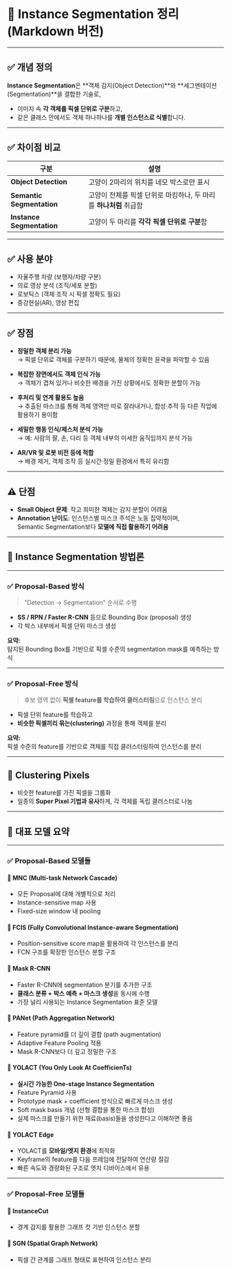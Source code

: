 # 📌 Instance Segmentation 정리 (Markdown 버전)

---

## ✅ 개념 정의

**Instance Segmentation**은 **객체 감지(Object Detection)**와 **세그멘테이션(Segmentation)**을 결합한 기술로,  
- 이미지 속 **각 객체를 픽셀 단위로 구분**하고,  
- 같은 클래스 안에서도 객체 하나하나를 **개별 인스턴스로 식별**합니다.

---

## ✅ 차이점 비교

| 구분 | 설명 |
|------|------|
| **Object Detection** | 고양이 2마리의 위치를 네모 박스로만 표시 |
| **Semantic Segmentation** | 고양이 전체를 픽셀 단위로 마킹하나, 두 마리를 **하나처럼** 취급함 |
| **Instance Segmentation** | 고양이 두 마리를 **각각 픽셀 단위로 구분**함 |

---

## ✅ 사용 분야

- 자율주행 차량 (보행자/차량 구분)  
- 의료 영상 분석 (조직/세포 분할)  
- 로보틱스 (객체 조작 시 픽셀 정확도 필요)  
- 증강현실(AR), 영상 편집  

---

## ✅ 장점

- **정밀한 객체 분리 가능**  
  → 픽셀 단위로 객체를 구분하기 때문에, 물체의 정확한 윤곽을 파악할 수 있음

- **복잡한 장면에서도 객체 인식 가능**  
  → 객체가 겹쳐 있거나 비슷한 배경을 가진 상황에서도 정확한 분할이 가능

- **후처리 및 연계 활용도 높음**  
  → 추출된 마스크를 통해 객체 영역만 따로 잘라내거나, 합성·추적 등 다른 작업에 활용하기 용이함

- **세밀한 행동 인식/제스처 분석 가능**  
  → 예: 사람의 팔, 손, 다리 등 객체 내부의 미세한 움직임까지 분석 가능

- **AR/VR 및 로봇 비전 등에 적합**  
  → 배경 제거, 객체 조작 등 실시간·정밀 환경에서 특히 유리함

---

## ⚠️ 단점

- **Small Object 문제**: 작고 희미한 객체는 감지·분할이 어려움  
- **Annotation 난이도**: 인스턴스별 마스크 주석은 노동 집약적이며,  
  Semantic Segmentation보다 **모델에 직접 활용하기 어려움**

---

## 🧭 Instance Segmentation 방법론

---

### ✅ Proposal-Based 방식

> "Detection → Segmentation" 순서로 수행

- **SS / RPN / Faster R-CNN** 등으로 Bounding Box (proposal) 생성  
- 각 박스 내부에서 픽셀 단위 마스크 생성

**요약:**  
탐지된 Bounding Box를 기반으로 픽셀 수준의 segmentation mask를 예측하는 방식

---

### ✅ Proposal-Free 방식

> 후보 영역 없이 **픽셀 feature를 학습하여 클러스터링**으로 인스턴스 분리

- 픽셀 단위 feature를 학습하고  
- **비슷한 픽셀끼리 묶는(clustering)** 과정을 통해 객체를 분리

**요약:**  
픽셀 수준의 feature를 기반으로 객체를 직접 클러스터링하여 인스턴스를 분리

---

## 🧠 Clustering Pixels

- 비슷한 feature를 가진 픽셀을 그룹화  
- 일종의 **Super Pixel 기법과 유사**하게, 각 객체를 독립 클러스터로 나눔

---

## 🧪 대표 모델 요약

---

### ✅ Proposal-Based 모델들

#### 🔸 MNC (Multi-task Network Cascade)
- 모든 Proposal에 대해 개별적으로 처리  
- Instance-sensitive map 사용  
- Fixed-size window 내 pooling

#### 🔸 FCIS (Fully Convolutional Instance-aware Segmentation)
- Position-sensitive score map을 활용하여 각 인스턴스를 분리  
- FCN 구조를 확장한 인스턴스 분할 구조

#### 🔸 Mask R-CNN
- Faster R-CNN에 segmentation 분기를 추가한 구조  
- **클래스 분류 + 박스 예측 + 마스크 생성**을 동시에 수행  
- 가장 널리 사용되는 Instance Segmentation 표준 모델

#### 🔸 PANet (Path Aggregation Network)
- Feature pyramid를 더 깊이 결합 (path augmentation)  
- Adaptive Feature Pooling 적용  
- Mask R-CNN보다 더 깊고 정밀한 구조

#### 🔸 YOLACT (You Only Look At CoefficienTs)
- **실시간 가능한 One-stage Instance Segmentation**  
- Feature Pyramid 사용  
- Prototype mask + coefficient 방식으로 빠르게 마스크 생성  
- Soft mask basis 개념 (선형 결합을 통한 마스크 합성)  
- 실제 마스크를 만들기 위한 재료(basis)들을 생성한다고 이해하면 좋음

#### 🔸 YOLACT Edge
- YOLACT를 **모바일/엣지 환경**에 최적화  
- Keyframe의 feature를 다음 프레임에 전달하여 연산량 절감  
- 빠른 속도와 경량화된 구조로 엣지 디바이스에서 유용

---

### ✅ Proposal-Free 모델들

#### 🔸 InstanceCut
- 경계 감지를 활용한 그래프 컷 기반 인스턴스 분할

#### 🔸 SGN (Spatial Graph Network)
- 픽셀 간 관계를 그래프 형태로 표현하여 인스턴스 분리
